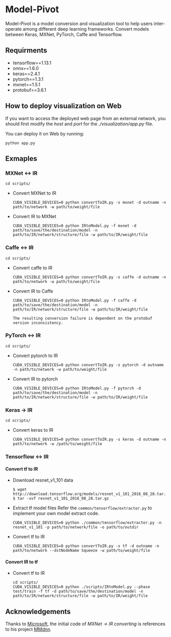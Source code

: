# Model-Pivot

Model-Pivot is a model conversion and visualization tool to help users inter-operate among different deep learning frameworks. Convert models between Keras, MXNet, PyTorch, Caffe and Tensorflow.

## Requirments
- tensorflow==1.13.1
- onnx==1.6.0
- keras==2.4.1
- pytorch==1.3.1
- mxnet==1.5.1
- protobuf==3.6.1

## How to deploy visualization on Web
If you want to access the deployed web page from an external network, you should first modify the *host* and *port* for the *./visualization/app.py* file.

You can deploy it on Web by running:
```shell
python app.py
```

## Exmaples

### MXNet <-> IR

```shell
cd scripts/
```

- Convert MXNet to IR
  ```shell
  CUDA_VISIBLE_DEVICES=0 python convertToIR.py -s mxnet -d outname -n path/to/network -w path/to/weight/file
  ```

- Convert IR to MXNet
  ```shell
  CUDA_VISIBLE_DEVICES=0 python IRtoModel.py -f mxnet -d path/to/save/the/destination/model -n path/to/IR/network/structure/file -w path/to/IR/weight/file
  ```

### Caffe <-> IR

```shell
cd scripts/
```

- Convert caffe to IR
  ```shell
  CUDA_VISIBLE_DEVICES=0 python convertToIR.py -s caffe -d outname -n path/to/network -w path/to/weight/file
  ```

- Convert IR to Caffe
  ```shell
  CUDA_VISIBLE_DEVICES=0 python IRtoModel.py -f caffe -d path/to/save/the/destination/model -n path/to/IR/network/structure/file -w path/to/IR/weight/file
  ```
  ```The resulting conversion failure is dependent on the protobuf version inconsistency.```

### PyTorch <-> IR

```shell
cd scripts/
```

- Convert pytorch to IR
  ```shell
  CUDA_VISIBLE_DEVICES=0 python convertToIR.py -s pytorch -d outname -n path/to/network -w path/to/weight/file
  ```

- Convert IR to pytorch
  ```shell
  CUDA_VISIBLE_DEVICES=0 python IRtoModel.py -f pytorch -d path/to/save/the/destination/model -n path/to/IR/network/structure/file -w path/to/IR/weight/file
  ```

### Keras -> IR

```shell
cd scripts/
```

- Convert keras to IR
  ```shell
  CUDA_VISIBLE_DEVICES=0 python convertToIR.py -s keras -d outname -n path/to/network -w /path/to/weight/file
  ```

### Tensorflow <-> IR

#### Convert tf to IR
- Download resnet_v1_101 data
  ```shell
  $ wget http://download.tensorflow.org/models/resnet_v1_101_2016_08_28.tar.gz
  $ tar -xvf resnet_v1_101_2016_08_28.tar.gz
  ```

- Extract tf model files
  Refer the ```common/tensorflow/extractor.py``` to implement your own model extract code.

  ```shell
  CUDA_VISIBLE_DEVICES=0 python ./common/tensorflow/extractor.py -n resnet_v1_101 -p path/to/network/file -o path/to/outdir
  ```

- Convert tf to IR
  ```shell
  CUDA_VISIBLE_DEVICES=0 python convertToIR.py -s tf -d outname -n path/to/network --dstNodeName Squeeze -w path/to/weight/file
  ```

#### Convert IR to tf

- Convert tf to IR
  ```shell
  cd scripts/
  CUDA_VISIBLE_DEVICES=0 python ./scripts/IRtoModel.py --phase test/train -f tf -d path/to/save/the/destination/model -n path/to/IR/network/structure/file -w path/to/IR/weight/file
  ```


## Acknowledgements
Thanks to [Microsoft](https://github.com/Microsoft), the initial code of *MXNet -> IR converting* is references to his project [MMdnn](https://github.com/Microsoft/MMdnn).
